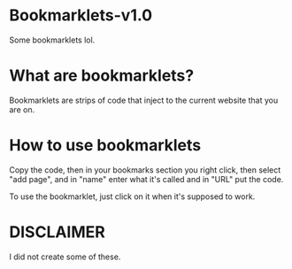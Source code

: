 # Bookmarklets-v1.0
Some bookmarklets lol.

# What are bookmarklets?
Bookmarklets are strips of code that inject to the current website that you are on.

# How to use bookmarklets
Copy the code, then in your bookmarks section you right click, then select "add page", and in "name" enter what it's called and in "URL" put the code.

To use the bookmarklet, just click on it when it's supposed to work.

# DISCLAIMER
I did not create some of these.
